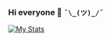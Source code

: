 ### Hi everyone 👋 ```¯\_(ツ)_/¯```

[![My Stats](https://github-readme-stats.vercel.app/api?username=MadeAja)](https://github.com/MadeAja)
